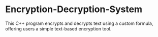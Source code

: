 # Encryption-Decryption-System
This C++ program encrypts and decrypts text using a custom formula, offering users a simple text-based encryption tool.
